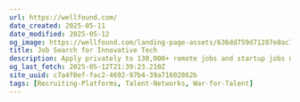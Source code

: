 ```yaml
---
url: https://wellfound.com/
date_created: 2025-05-11
date_modified: 2025-05-12
og_image: https://wellfound.com/landing-page-assets/636dd759d71287e8ac7e6280/6373c4576b313800b08b85c8_ogimg.jpg
title: Job Search for Innovative Tech
description: Apply privately to 130,000+ remote jobs and startup jobs near you with one application. See salary and equity upfront. Find the latest tech jobs, company overviews, benefits and more at Wellfound (formerly AngelList Talent).
og_last_fetch: 2025-05-12T21:39:23.210Z
site_uuid: c7a4f0ef-fac2-4692-97b4-39a71602862b
tags: [Recruiting-Platforms, Talent-Networks, War-for-Talent]
---
```


